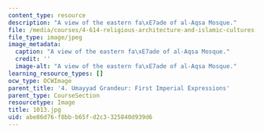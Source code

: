```yaml
---
content_type: resource
description: "A view of the eastern fa\xE7ade of al-Aqsa Mosque."
file: /media/courses/4-614-religious-architecture-and-islamic-cultures-fall-2002/abe86d76f8bbb65fd2c3325840d939d6_1013.jpg
file_type: image/jpeg
image_metadata:
  caption: "A view of the eastern fa\xE7ade of al-Aqsa Mosque."
  credit: ''
  image-alt: "A view of the eastern fa\xE7ade of al-Aqsa Mosque."
learning_resource_types: []
ocw_type: OCWImage
parent_title: '4. Umayyad Grandeur: First Imperial Expressions'
parent_type: CourseSection
resourcetype: Image
title: 1013.jpg
uid: abe86d76-f8bb-b65f-d2c3-325840d939d6
---
```

